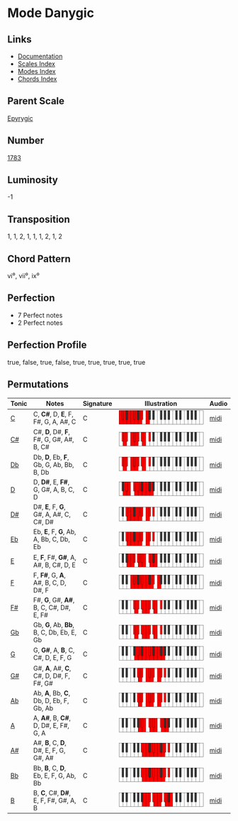 # Mode Danygic

## Links

- [Documentation](README.md)
- [Scales Index](Scales.md)
- [Modes Index](Modes.md)
- [Chords Index](Chords.md)

## Parent Scale

[Epyrygic](ScaleEpyrygic.md)

## Number

[1783](https://ianring.com/musictheory/scales/1783)

## Luminosity

-1

## Transposition

1, 1, 2, 1, 1, 1, 2, 1, 2

## Chord Pattern

vi⁰, vii⁰, ix⁰

## Perfection

- 7 Perfect notes
- 2 Perfect notes

## Perfection Profile

true, false, true, false, true, true, true, true, true

## Permutations

| Tonic | Notes | Signature | Illustration | Audio |
|-------|-------|-----------|--------------|-------|
| [C](ModeCNaturalDanygic.md) | C, **C#**, D, **E**, F, F#, G, A, A#, C | C | ![CNaturalDanygic](ModeCNaturalDanygic.png) | [midi](https://github.com/edipermadi/music/blob/main/docs/ModeCNaturalDanygic.mid?raw=true) |
| [C#](ModeCSharpDanygic.md) | C#, **D**, D#, **F**, F#, G, G#, A#, B, C# | C | ![CSharpDanygic](ModeCSharpDanygic.png) | [midi](https://github.com/edipermadi/music/blob/main/docs/ModeCSharpDanygic.mid?raw=true) |
| [Db](ModeDFlatDanygic.md) | Db, **D**, Eb, **F**, Gb, G, Ab, Bb, B, Db | C | ![DFlatDanygic](ModeDFlatDanygic.png) | [midi](https://github.com/edipermadi/music/blob/main/docs/ModeDFlatDanygic.mid?raw=true) |
| [D](ModeDNaturalDanygic.md) | D, **D#**, E, **F#**, G, G#, A, B, C, D | C | ![DNaturalDanygic](ModeDNaturalDanygic.png) | [midi](https://github.com/edipermadi/music/blob/main/docs/ModeDNaturalDanygic.mid?raw=true) |
| [D#](ModeDSharpDanygic.md) | D#, **E**, F, **G**, G#, A, A#, C, C#, D# | C | ![DSharpDanygic](ModeDSharpDanygic.png) | [midi](https://github.com/edipermadi/music/blob/main/docs/ModeDSharpDanygic.mid?raw=true) |
| [Eb](ModeEFlatDanygic.md) | Eb, **E**, F, **G**, Ab, A, Bb, C, Db, Eb | C | ![EFlatDanygic](ModeEFlatDanygic.png) | [midi](https://github.com/edipermadi/music/blob/main/docs/ModeEFlatDanygic.mid?raw=true) |
| [E](ModeENaturalDanygic.md) | E, **F**, F#, **G#**, A, A#, B, C#, D, E | C | ![ENaturalDanygic](ModeENaturalDanygic.png) | [midi](https://github.com/edipermadi/music/blob/main/docs/ModeENaturalDanygic.mid?raw=true) |
| [F](ModeFNaturalDanygic.md) | F, **F#**, G, **A**, A#, B, C, D, D#, F | C | ![FNaturalDanygic](ModeFNaturalDanygic.png) | [midi](https://github.com/edipermadi/music/blob/main/docs/ModeFNaturalDanygic.mid?raw=true) |
| [F#](ModeFSharpDanygic.md) | F#, **G**, G#, **A#**, B, C, C#, D#, E, F# | C | ![FSharpDanygic](ModeFSharpDanygic.png) | [midi](https://github.com/edipermadi/music/blob/main/docs/ModeFSharpDanygic.mid?raw=true) |
| [Gb](ModeGFlatDanygic.md) | Gb, **G**, Ab, **Bb**, B, C, Db, Eb, E, Gb | C | ![GFlatDanygic](ModeGFlatDanygic.png) | [midi](https://github.com/edipermadi/music/blob/main/docs/ModeGFlatDanygic.mid?raw=true) |
| [G](ModeGNaturalDanygic.md) | G, **G#**, A, **B**, C, C#, D, E, F, G | C | ![GNaturalDanygic](ModeGNaturalDanygic.png) | [midi](https://github.com/edipermadi/music/blob/main/docs/ModeGNaturalDanygic.mid?raw=true) |
| [G#](ModeGSharpDanygic.md) | G#, **A**, A#, **C**, C#, D, D#, F, F#, G# | C | ![GSharpDanygic](ModeGSharpDanygic.png) | [midi](https://github.com/edipermadi/music/blob/main/docs/ModeGSharpDanygic.mid?raw=true) |
| [Ab](ModeAFlatDanygic.md) | Ab, **A**, Bb, **C**, Db, D, Eb, F, Gb, Ab | C | ![AFlatDanygic](ModeAFlatDanygic.png) | [midi](https://github.com/edipermadi/music/blob/main/docs/ModeAFlatDanygic.mid?raw=true) |
| [A](ModeANaturalDanygic.md) | A, **A#**, B, **C#**, D, D#, E, F#, G, A | C | ![ANaturalDanygic](ModeANaturalDanygic.png) | [midi](https://github.com/edipermadi/music/blob/main/docs/ModeANaturalDanygic.mid?raw=true) |
| [A#](ModeASharpDanygic.md) | A#, **B**, C, **D**, D#, E, F, G, G#, A# | C | ![ASharpDanygic](ModeASharpDanygic.png) | [midi](https://github.com/edipermadi/music/blob/main/docs/ModeASharpDanygic.mid?raw=true) |
| [Bb](ModeBFlatDanygic.md) | Bb, **B**, C, **D**, Eb, E, F, G, Ab, Bb | C | ![BFlatDanygic](ModeBFlatDanygic.png) | [midi](https://github.com/edipermadi/music/blob/main/docs/ModeBFlatDanygic.mid?raw=true) |
| [B](ModeBNaturalDanygic.md) | B, **C**, C#, **D#**, E, F, F#, G#, A, B | C | ![BNaturalDanygic](ModeBNaturalDanygic.png) | [midi](https://github.com/edipermadi/music/blob/main/docs/ModeBNaturalDanygic.mid?raw=true) |
